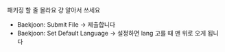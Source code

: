 패키징 할 줄 몰라요 걍 알아서 쓰세요

- Baekjoon: Submit File -> 제출합니다
- Baekjoon: Set Default Language -> 설정하면 lang 고를 때 맨 위로 오게 됩니다